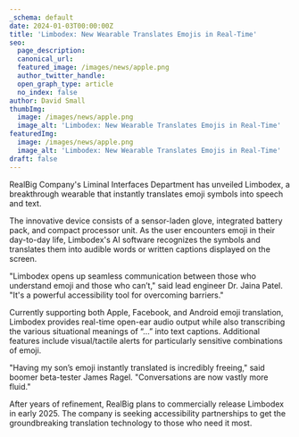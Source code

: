 ```yaml
---
_schema: default
date: 2024-01-03T00:00:00Z
title: 'Limbodex: New Wearable Translates Emojis in Real-Time'
seo:
  page_description:
  canonical_url:
  featured_image: /images/news/apple.png
  author_twitter_handle:
  open_graph_type: article
  no_index: false
author: David Small
thumbImg:
  image: /images/news/apple.png
  image_alt: 'Limbodex: New Wearable Translates Emojis in Real-Time'
featuredImg:
  image: /images/news/apple.png
  image_alt: 'Limbodex: New Wearable Translates Emojis in Real-Time'
draft: false
---
```

RealBig Company's Liminal Interfaces Department has unveiled Limbodex, a breakthrough wearable that instantly translates emoji symbols into speech and text.

The innovative device consists of a sensor-laden glove, integrated battery pack, and compact processor unit. As the user encounters emoji in their day-to-day life, Limbodex's AI software recognizes the symbols and translates them into audible words or written captions displayed on the screen.

"Limbodex opens up seamless communication between those who understand emoji and those who can’t," said lead engineer Dr. Jaina Patel. "It's a powerful accessibility tool for overcoming barriers."

Currently supporting both Apple, Facebook, and Android emoji translation, Limbodex provides real-time open-ear audio output while also transcribing the various situational meanings of “…” into text captions. Additional features include visual/tactile alerts for particularly sensitive combinations of emoji.

"Having my son’s emoji instantly translated is incredibly freeing," said boomer beta-tester James Ragel. "Conversations are now vastly more fluid."

After years of refinement, RealBig plans to commercially release Limbodex in early 2025. The company is seeking accessibility partnerships to get the groundbreaking translation technology to those who need it most.